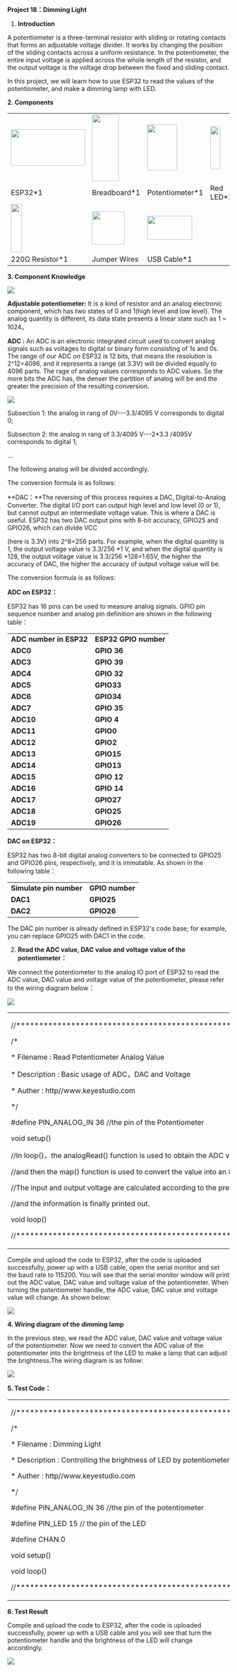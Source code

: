 **Project 18：Dimming Light**

1.  **Introduction**

A potentiometer is a three-terminal resistor with sliding or rotating
contacts that forms an adjustable voltage divider. It works by changing
the position of the sliding contacts across a uniform resistance. In the
potentiometer, the entire input voltage is applied across the whole
length of the resistor, and the output voltage is the voltage drop
between the fixed and sliding contact.

In this project, we will learn how to use ESP32 to read the values of
the potentiometer, and make a dimming lamp with LED.

**2. Components**

<table>
<tbody>
<tr class="odd">
<td><img src="https://raw.githubusercontent.com/keyestudio/KS5012-Keyestudio-ESP32-Learning-Kit-Basic-Edition-Arduino/master/media/56053f7126905c6def63919c661d5c0a.jpeg" style="width:1.74861in;height:0.85347in" /></td>
<td><img src="https://raw.githubusercontent.com/keyestudio/KS5012-Keyestudio-ESP32-Learning-Kit-Basic-Edition-Arduino/master/media/e380dd26e4825be9a768973802a55fe6.png" style="width:0.64028in;height:1.56944in" /></td>
<td><img src="https://raw.githubusercontent.com/keyestudio/KS5012-Keyestudio-ESP32-Learning-Kit-Basic-Edition-Arduino/master/media/03ab81e8b4f09287d2781ef0fd297f85.png" style="width:0.70556in;height:1.08125in" /></td>
<td><img src="https://raw.githubusercontent.com/keyestudio/KS5012-Keyestudio-ESP32-Learning-Kit-Basic-Edition-Arduino/master/media/a3acf081c77644a721e572c18772b36e.png" style="width:0.23819in;height:1.01667in" /></td>
</tr>
<tr class="even">
<td>ESP32*1</td>
<td>Breadboard*1</td>
<td>Potentiometer*1</td>
<td>Red LED*1</td>
</tr>
<tr class="odd">
<td><img src="https://raw.githubusercontent.com/keyestudio/KS5012-Keyestudio-ESP32-Learning-Kit-Basic-Edition-Arduino/master/media/845d05a6108b1662b828610ba9dcb788.png" style="width:0.25833in;height:1.13681in" /></td>
<td><img src="https://raw.githubusercontent.com/keyestudio/KS5012-Keyestudio-ESP32-Learning-Kit-Basic-Edition-Arduino/master/media/e9a8d050105397bb183512fb4ffdd2f6.png" style="width:0.77222in;height:0.77986in" /></td>
<td><img src="https://raw.githubusercontent.com/keyestudio/KS5012-Keyestudio-ESP32-Learning-Kit-Basic-Edition-Arduino/master/media/7dcbd02995be3c142b2f97df7f7c03ce.png" style="width:1.05903in;height:0.56667in" /></td>
<td></td>
</tr>
<tr class="even">
<td>220Ω Resistor*1</td>
<td>Jumper Wires</td>
<td>USB Cable*1</td>
<td></td>
</tr>
</tbody>
</table>

**3. Component Knowledge**

![](/media/03ab81e8b4f09287d2781ef0fd297f85.png)

**Adjustable potentiometer:** It is a kind of resistor and an analog
electronic component, which has two states of 0 and 1(high level and low
level). The analog quantity is different, its data state presents a
linear state such as 1 \~ 1024。

**ADC :** An ADC is an electronic integrated circuit used to convert
analog signals such as voltages to digital or binary form consisting of
1s and 0s. The range of our ADC on ESP32 is 12 bits, that means the
resolution is 2^12=4096, and it represents a range (at 3.3V) will be
divided equally to 4096 parts. The rage of analog values corresponds to
ADC values. So the more bits the ADC has, the denser the partition of
analog will be and the greater the precision of the resulting
conversion.

![](/media/f6c45550f4adf8373d7f1d01daec2c64.png)

Subsection 1: the analog in rang of 0V---3.3/4095 V corresponds to
digital 0;

Subsection 2: the analog in rang of 3.3/4095 V---2\*3.3 /4095V
corresponds to digital 1;

…

The following analog will be divided accordingly.

The conversion formula is as follows:

**DAC：**The reversing of this process requires a DAC, Digital-to-Analog
Converter. The digital I/O port can output high level and low level (0
or 1), but cannot output an intermediate voltage value. This is where a
DAC is useful. ESP32 has two DAC output pins with 8-bit accuracy, GPIO25
and GPIO26, which can divide VCC

(here is 3.3V) into 2^8=256 parts. For example, when the digital
quantity is 1, the output voltage value is 3.3/256 \*1 V, and when the
digital quantity is 128, the output voltage value is 3.3/256
\*128=1.65V, the higher the accuracy of DAC, the higher the accuracy of
output voltage value will be.

The conversion formula is as follows:

**ADC on ESP32：**

ESP32 has 16 pins can be used to measure analog signals. GPIO pin
sequence number and analog pin definition are shown in the following
table：

<table>
<tbody>
<tr class="odd">
<td><strong>ADC number in ESP32</strong></td>
<td><strong>ESP32 GPIO number</strong></td>
</tr>
<tr class="even">
<td><strong>ADC0</strong></td>
<td><strong>GPIO 36</strong></td>
</tr>
<tr class="odd">
<td><strong>ADC3</strong></td>
<td><strong>GPIO 39</strong></td>
</tr>
<tr class="even">
<td><strong>ADC4</strong></td>
<td><strong>GPIO 32</strong></td>
</tr>
<tr class="odd">
<td><strong>ADC5</strong></td>
<td><strong>GPIO33</strong></td>
</tr>
<tr class="even">
<td><strong>ADC6</strong></td>
<td><strong>GPIO34</strong></td>
</tr>
<tr class="odd">
<td><strong>ADC7</strong></td>
<td><strong>GPIO 35</strong></td>
</tr>
<tr class="even">
<td><strong>ADC10</strong></td>
<td><strong>GPIO 4</strong></td>
</tr>
<tr class="odd">
<td><strong>ADC11</strong></td>
<td><strong>GPIO0</strong></td>
</tr>
<tr class="even">
<td><strong>ADC12</strong></td>
<td><strong>GPIO2</strong></td>
</tr>
<tr class="odd">
<td><strong>ADC13</strong></td>
<td><strong>GPIO15</strong></td>
</tr>
<tr class="even">
<td><strong>ADC14</strong></td>
<td><strong>GPIO13</strong></td>
</tr>
<tr class="odd">
<td><strong>ADC15</strong></td>
<td><strong>GPIO 12</strong></td>
</tr>
<tr class="even">
<td><strong>ADC16</strong></td>
<td><strong>GPIO 14</strong></td>
</tr>
<tr class="odd">
<td><strong>ADC17</strong></td>
<td><strong>GPIO27</strong></td>
</tr>
<tr class="even">
<td><strong>ADC18</strong></td>
<td><strong>GPIO25</strong></td>
</tr>
<tr class="odd">
<td><strong>ADC19</strong></td>
<td><strong>GPIO26</strong></td>
</tr>
</tbody>
</table>

**DAC on ESP32：**

ESP32 has two 8-bit digital analog converters to be connected to GPIO25
and GPIO26 pins, respectively, and it is immutable. As shown in the
following table：

<table>
<tbody>
<tr class="odd">
<td><strong>Simulate pin number</strong></td>
<td><strong>GPIO number</strong></td>
</tr>
<tr class="even">
<td><strong>DAC1</strong></td>
<td><strong>GPIO25</strong></td>
</tr>
<tr class="odd">
<td><strong>DAC2</strong></td>
<td><strong>GPIO26</strong></td>
</tr>
</tbody>
</table>

The DAC pin number is already defined in ESP32's code base; for example,
you can replace GPIO25 with DAC1 in the code.

2.  **Read the ADC value, DAC value and voltage value of the
    potentiometer：**

We connect the potentiometer to the analog IO port of ESP32 to read the
ADC value, DAC value and voltage value of the potentiometer, please
refer to the wiring diagram below：

![](/media/0cda3256a0930404abc097ec8ffa3013.png)

<table>
<tbody>
<tr class="odd">
<td><p>//*******************************************************************</p>
<p>/*</p>
<p>* Filename : Read Potentiometer Analog Value</p>
<p>* Description : Basic usage of ADC，DAC and Voltage</p>
<p>* Auther : http//www.keyestudio.com</p>
<p>*/</p>
<p>#define PIN_ANALOG_IN 36 //the pin of the Potentiometer</p>
<p>void setup() </p>
<p>//In loop()，the analogRead() function is used to obtain the ADC value,</p>
<p>//and then the map() function is used to convert the value into an 8-bit precision DAC value.</p>
<p>//The input and output voltage are calculated according to the previous formula,</p>
<p>//and the information is finally printed out.</p>
<p>void loop() </p>
<p>//*******************************************************************</p></td>
</tr>
</tbody>
</table>

Compile and upload the code to ESP32, after the code is uploaded
successfully, power up with a USB cable, open the serial monitor and set
the baud rate to 115200. You will see that the serial monitor window
will print out the ADC value, DAC value and voltage value of the
potentiometer. When turning the potentiometer handle, the ADC value, DAC
value and voltage value will change. As shown below:

![](/media/36d48be9ba9a78c2e1ce41fb0c35cd46.png)

**4. Wiring diagram of the dimming lamp**

In the previous step, we read the ADC value, DAC value and voltage value
of the potentiometer. Now we need to convert the ADC value of the
potentiometer into the brightness of the LED to make a lamp that can
adjust the brightness.The wiring diagram is as follow:

![](/media/3396bd77169711de6e15da73f14c8afb.png)

**5. Test Code：**

<table>
<tbody>
<tr class="odd">
<td><p>//*******************************************************************</p>
<p>/*</p>
<p>* Filename : Dimming Light</p>
<p>* Description : Controlling the brightness of LED by potentiometer.</p>
<p>* Auther : http//www.keyestudio.com</p>
<p>*/</p>
<p>#define PIN_ANALOG_IN 36 //the pin of the potentiometer</p>
<p>#define PIN_LED 15 // the pin of the LED</p>
<p>#define CHAN 0</p>
<p>void setup() </p>
<p>void loop() </p>
<p>//*******************************************************************</p></td>
</tr>
</tbody>
</table>

**6. Test Result**

Compile and upload the code to ESP32, after the code is uploaded
successfully, power up with a USB cable and you will see that turn the
potentiometer handle and the brightness of the LED will change
accordingly.

![](/media/eca30dead3f4923afa0dcb0306db2319.jpeg)
